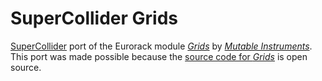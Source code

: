 # SuperCollider Grids

[SuperCollider](https://supercollider.github.io/) port of the Eurorack module [*Grids*](https://mutable-instruments.net/modules/grids/manual/) by [*Mutable Instruments*](https://mutable-instruments.net/).
This port was made possible because the [source code for *Grids*](https://github.com/pichenettes/eurorack/tree/master/grids) is open source.
